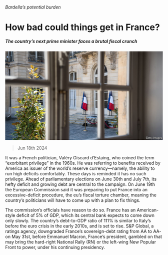 ###### Bardella’s potential burden

# How bad could things get in France? 

##### The country’s next prime minister faces a brutal fiscal crunch 

![image](images/20240622_FNP501.jpg) 

> Jun 18th 2024 

It was a French politician, Valéry Giscard d’Estaing, who coined the term “exorbitant privilege” in the 1960s. He was referring to benefits received by America as issuer of the world’s reserve currency—namely, the ability to run high deficits comfortably. These days  is reminded it has no such privilege. Ahead of parliamentary elections on June 30th and July 7th, its hefty deficit and growing debt are central to the campaign. On June 19th the European Commission said it was preparing to put France into an excessive-deficit procedure, the eu’s fiscal torture chamber, meaning the country’s politicians will have to come up with a plan to fix things.

The commission’s officials have reason to do so. France has an American-style deficit of 5% of GDP, which its central bank  expects to come down only slowly. The country’s debt-to-GDP ratio of 111% is similar to Italy’s before the euro crisis in the early 2010s, and is set to rise. S&amp;P Global, a ratings agency, downgraded France’s sovereign-debt rating from AA to AA- on May 31st, before Emmanuel Macron, France’s president, gambled on  that may bring the hard-right National Rally (RN) or the left-wing New Popular Front to power, under his continuing presidency. 

